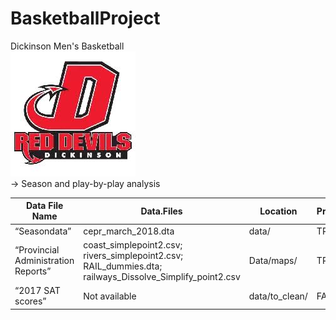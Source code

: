 # BasketballProject


Dickinson Men's Basketball <br>
![Dickinson Athletics logo](dickinsonathleticsimage.jpeg) <br>
-> Season and play-by-play analysis

| Data File Name  | Data.Files | Location | Provided | Citation |
| -- | -- | -- | -- | -- | 
| “Seasondata” | cepr_march_2018.dta | data/ | TRUE | CEPR (2018) |
| “Provincial Administration Reports” | coast_simplepoint2.csv; rivers_simplepoint2.csv; RAIL_dummies.dta; railways_Dissolve_Simplify_point2.csv | Data/maps/ | TRUE | Administration (2017) |
| “2017 SAT scores” | Not available | data/to_clean/ | FALSE | College Board (2020) |



